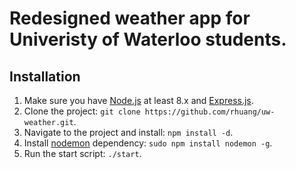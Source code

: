Redesigned weather app for Univeristy of Waterloo students.
===========================================================

Installation
------------

1. Make sure you have  [Node.js](http://nodejs.org/ "Node.js") at least 8.x and 
[Express.js](http://expressjs.com/ "Express.js").
1. Clone the project: `git clone https://github.com/rhuang/uw-weather.git`.  
2. Navigate to the project and install: `npm install -d`.  
3. Install [nodemon](https://github.com/remy/nodemon) dependency: `sudo npm install nodemon -g`.  
4. Run the start script: `./start`.  
